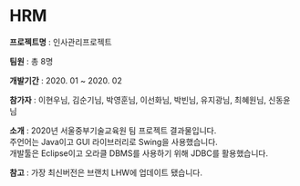 # HRM

<strong>프로젝트명</strong> : 인사관리프로젝트

<strong>팀원</strong> : 총 8명

<strong>개발기간</strong> : 2020. 01 ~ 2020. 02

<strong>참가자</strong> : 이현우님, 김순기님, 박영훈님, 이선화님, 박빈님, 유지광님, 최혜원님, 신동윤님

<strong>소개</strong> : 2020년 서울중부기술교육원 팀 프로젝트 결과물입니다.<br>
       주언어는 Java이고 GUI 라이브러리로 Swing을 사용했습니다.<br>
       개발툴은 Eclipse이고 오라클 DBMS를 사용하기 위해 JDBC를 활용했습니다.
       
<strong>참고</strong> : 가장 최신버전은 브랜치 LHW에 업데이트 됐습니다.
